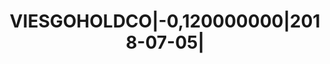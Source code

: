 ---
layout: asset
title: VIESGOHOLDCO|-0,120000000|2018-07-05|                       
isin: XS1805246904
---